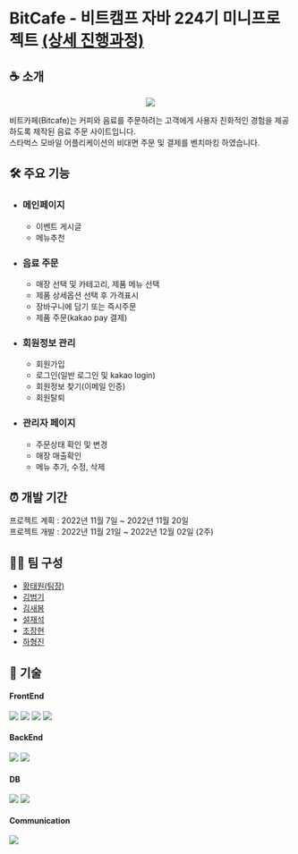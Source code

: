 # BitCafe - 비트캠프 자바 224기 미니프로젝트 <a href="https://www.notion.so/thwang/c8dae4d4775e4aaa9f6e2e98e8fe70cc?v=1e31f95182fe442992a7d3962bdadf44">(상세 진행과정)</a>

## ☕ 소개<br>

<p align="center"><img src="https://user-images.githubusercontent.com/102675847/223963061-ce0eaeb1-efa0-4697-a2da-08f71c8159eb.png"></p>

비트카페(Bitcafe)는 커피와 음료를 주문하려는 고객에게 사용자 친화적인 경험을 제공하도록 제작된 음료 주문 사이트입니다.<br>
스타벅스 모바일 어플리케이션의 비대면 주문 및 결제를 벤치마킹 하였습니다.<br>

## 🛠 주요 기능

* ### 메인페이지
  - 이벤트 게시글
  - 메뉴추천

* ### 음료 주문
  - 매장 선택 및 카테고리, 제품 메뉴 선택
  - 제품 상세옵션 선택 후 가격표시
  - 장바구니에 담기 또는 즉시주문
  - 제품 주문(kakao pay 결제)
  
* ### 회원정보 관리
  - 회원가입
  - 로그인(일반 로그인 및 kakao login)
  - 회원정보 찾기(이메일 인증)
  - 회원탈퇴
  
* ### 관리자 페이지
  - 주문상태 확인 및 변경
  - 매장 매출확인
  - 메뉴 추가, 수정, 삭제

## ⏰ 개발 기간

프로젝트 계획 : 2022년 11월 7일 ~ 2022년 11월 20일 <br>
프로젝트 개발 : 2022년 11월 21일 ~ 2022년 12월 02일 (2주)  

## 👩‍💻 팀 구성

- <a href="https://github.com/thwang26">황태원(팀장)</a>
- <a href="https://github.com/TigerForce317">김범기</a>
- <a href="https://github.com/springg4394">김새봄</a>
- <a href="https://github.com/Jaeseok-Seol">설재석</a>
- <a href="https://github.com/wkdgus357437">조장현</a>
- <a href="https://github.com/hyungkhan">하형진</a>

## 📌 기술

#### FrontEnd 
<img src="https://img.shields.io/badge/html5-E34F26?style=for-the-badge&logo=html5&logoColor=white"> <img src="https://img.shields.io/badge/css-1572B6?style=for-the-badge&logo=css3&logoColor=white"> <img src="https://img.shields.io/badge/javascript-F7DF1E?style=for-the-badge&logo=javascript&logoColor=black"> <img src="https://img.shields.io/badge/jquery-0769AD?style=for-the-badge&logo=jquery&logoColor=white">
<br>

#### BackEnd 
<img src="https://img.shields.io/badge/java-007396?style=for-the-badge&logo=javax&logoColor=white"> <img src="https://img.shields.io/badge/spring-6DB33F?style=for-the-badge&logo=spring&logoColor=white">
<br>

#### DB 
<img src="https://img.shields.io/badge/oracle-F80000?style=for-the-badge&logo=oracle&logoColor=white"> <img src="https://img.shields.io/badge/amazonaws-232F3E?style=for-the-badge&logo=amazonaws&logoColor=white">

#### Communication
<img src="https://img.shields.io/badge/notion-000000?style=for-the-badge&logo=notion&logoColor=white">
